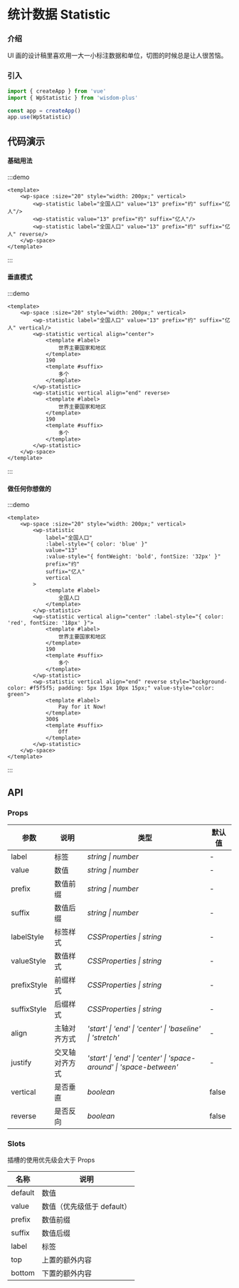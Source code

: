# 统计数据 Statistic

### 介绍
UI 画的设计稿里喜欢用一大一小标注数据和单位，切图的时候总是让人很苦恼。

### 引入

```js
import { createApp } from 'vue'
import { WpStatistic } from 'wisdom-plus'

const app = createApp()
app.use(WpStatistic)
```

## 代码演示

#### 基础用法

:::demo
```vue
<template>
    <wp-space :size="20" style="width: 200px;" vertical>
        <wp-statistic label="全国人口" value="13" prefix="约" suffix="亿人"/>
        <wp-statistic value="13" prefix="约" suffix="亿人"/>
        <wp-statistic label="全国人口" value="13" prefix="约" suffix="亿人" reverse/>
    </wp-space>
</template>
```
:::

#### 垂直模式

:::demo
```vue
<template>
    <wp-space :size="20" style="width: 200px;" vertical>
        <wp-statistic label="全国人口" value="13" prefix="约" suffix="亿人" vertical/>
        <wp-statistic vertical align="center">
            <template #label>
                世界主要国家和地区
            </template>
            190
            <template #suffix>
                多个
            </template>
        </wp-statistic>
        <wp-statistic vertical align="end" reverse>
            <template #label>
                世界主要国家和地区
            </template>
            190
            <template #suffix>
                多个
            </template>
        </wp-statistic>
    </wp-space>
</template>
```
:::

#### 做任何你想做的

:::demo
```vue
<template>
    <wp-space :size="20" style="width: 200px;" vertical>
        <wp-statistic
            label="全国人口"
            :label-style="{ color: 'blue' }"
            value="13"
            :value-style="{ fontWeight: 'bold', fontSize: '32px' }"
            prefix="约"
            suffix="亿人"
            vertical
        >
            <template #label>
                全国人口
            </template>
        </wp-statistic>
        <wp-statistic vertical align="center" :label-style="{ color: 'red', fontSize: '18px' }">
            <template #label>
                世界主要国家和地区
            </template>
            190
            <template #suffix>
                多个
            </template>
        </wp-statistic>
        <wp-statistic vertical align="end" reverse style="background-color: #f5f5f5; padding: 5px 15px 10px 15px;" value-style="color: green">
            <template #label>
                Pay for it Now!
            </template>
            300$
            <template #suffix>
                Off
            </template>
        </wp-statistic>
    </wp-space>
</template>
```
:::

## API

### Props

| 参数      | 说明           | 类型                                                                | 默认值 |
| --------- | -------------- | ------------------------------------------------------------------- | ------ |
| label      | 标签       | _string \| number_          | -     |
| value      | 数值       | _string \| number_          | -     |
| prefix      | 数值前缀       | _string \| number_          | -     |
| suffix      | 数值后缀       | _string \| number_          | -     |
| labelStyle | 标签样式 | _CSSProperties \| string_ | - |
| valueStyle | 数值样式 | _CSSProperties \| string_ | - |
| prefixStyle | 前缀样式 | _CSSProperties \| string_ | - |
| suffixStyle | 后缀样式 | _CSSProperties \| string_ | - |
| align     | 主轴对齐方式   | _'start' \| 'end' \| 'center' \| 'baseline' \| 'stretch'_           | -      |
| justify   | 交叉轴对齐方式 | _'start' \| 'end' \| 'center' \| 'space-around' \| 'space-between'_ | -      |
| vertical  | 是否垂直       | _boolean_                                                           | false  |
| reverse      | 是否反向       | _boolean_                                                           | false   |

### Slots

插槽的使用优先级会大于 Props

| 名称    | 说明     |
| ------- | -------- |
| default | 数值 |
| value | 数值（优先级低于 default） |
| prefix | 数值前缀 |
| suffix | 数值后缀 |
| label | 标签 |
| top | 上置的额外内容 |
| bottom | 下置的额外内容 |